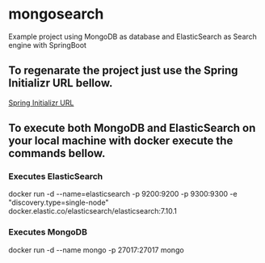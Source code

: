 # mongosearch
Example project using MongoDB as database and ElasticSearch as Search engine with SpringBoot

## To regenarate the project just use the Spring Initializr URL bellow.
[Spring Initializr URL](https://start.spring.io/#!type=maven-project&language=java&platformVersion=2.4.1.RELEASE&packaging=jar&jvmVersion=11&groupId=com.example&artifactId=mongosearch&name=mongosearch&description=Demo%20project%20using%20Spring%20Boot%2C%20MongoDB%20and%20ElasticSearch&packageName=com.example.mongosearch&dependencies=devtools,web,thymeleaf,data-mongodb,data-elasticsearch)

## To execute both MongoDB and ElasticSearch on your local machine with docker execute the commands bellow.

### Executes ElasticSearch
docker run -d --name=elasticsearch -p 9200:9200 -p 9300:9300 -e "discovery.type=single-node" docker.elastic.co/elasticsearch/elasticsearch:7.10.1

### Executes MongoDB
docker run -d --name mongo -p 27017:27017 mongo
